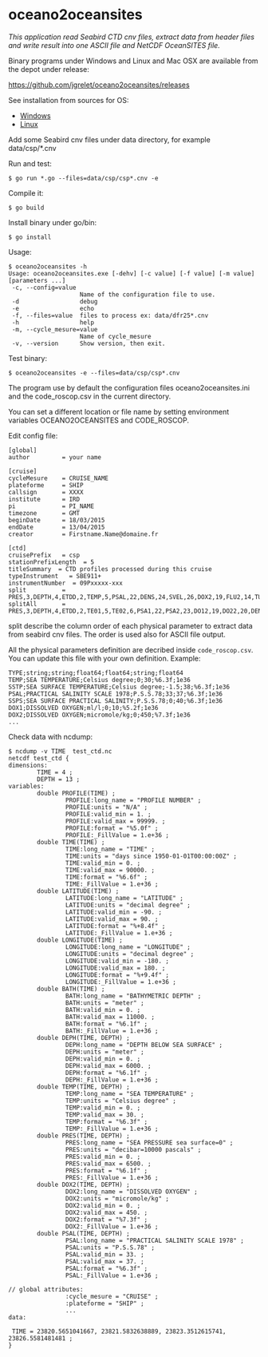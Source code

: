# oceano2oceansites

_This application read Seabird CTD cnv files, extract data from header files and write result into one ASCII file and NetCDF OceanSITES file._

Binary programs under Windows and Linux and Mac OSX are available from the depot under release:

https://github.com/jgrelet/oceano2oceansites/releases

See installation from sources for OS:

* [Windows](https://github.com/jgrelet/oceano2oceansites/blob/master/INSTALL_WINDOWS.md)
* [Linux](https://github.com/jgrelet/oceano2oceansites/blob/master/INSTALL_LINUX.md)

Add some Seabird cnv files under data directory, 
for example data/csp/*.cnv

Run and test:
```
$ go run *.go --files=data/csp/csp*.cnv -e
```
Compile it:
```
$ go build
```
Install binary under go/bin:
```
$ go install
```
Usage:
```
$ oceano2oceansites -h
Usage: oceano2oceansites.exe [-dehv] [-c value] [-f value] [-m value] [parameters ...]
 -c, --config=value
                    Name of the configuration file to use.
 -d                 debug
 -e                 echo
 -f, --files=value  files to process ex: data/dfr25*.cnv
 -h                 help
 -m, --cycle_mesure=value
                    Name of cycle_mesure
 -v, --version      Show version, then exit.

```
Test binary:
```
$ oceano2oceansites -e --files=data/csp/csp*.cnv
```

The program use by default the configuration files oceano2oceansites.ini
and the code_roscop.csv in the current directory.

You can set a different location or file name by setting environment variables 
OCEANO2OCEANSITES and CODE_ROSCOP.

Edit config file:
```
[global]
author         = your name

[cruise]
cycleMesure    = CRUISE_NAME
plateforme     = SHIP
callsign       = XXXX
institute      = IRD
pi             = PI_NAME
timezone       = GMT
beginDate      = 18/03/2015
endDate        = 13/04/2015
creator        = Firstname.Name@domaine.fr

[ctd]
cruisePrefix   = csp
stationPrefixLength  = 5
titleSummary  = CTD profiles processed during this cruise
typeInstrument   = SBE911+
instrumentNumber  = 09Pxxxxx-xxx 
split          = PRES,3,DEPTH,4,ETDD,2,TEMP,5,PSAL,22,DENS,24,SVEL,26,DOX2,19,FLU2,14,TUR3,13,LGH3,15,NUMP,18,NAVG,21
splitAll       = PRES,3,DEPTH,4,ETDD,2,TE01,5,TE02,6,PSA1,22,PSA2,23,DO12,19,DO22,20,DEN1,24,DEN2,25,SVEL,26,CND1,7,CND2,8,DOV1,9,DVT1,10,DOV2,11,DVT2,12,TUR3,13,FLU2,14,LGH3,15,LGHT,16,LGH4,17,NUMP,18,NAVG,21
```
split describe the column order of each physical parameter to extract data from 
seabird cnv files. 
The order is used also for ASCII file output. 

All the physical parameters definition are decribed inside `code_roscop.csv`. 
You can update this file with your own definition.
Example:
```
TYPE;string;string;float64;float64;string;float64
TEMP;SEA TEMPERATURE;Celsius degree;0;30;%6.3f;1e36
SSTP;SEA SURFACE TEMPERATURE;Celsius degree;-1.5;38;%6.3f;1e36
PSAL;PRACTICAL SALINITY SCALE 1978;P.S.S.78;33;37;%6.3f;1e36
SSPS;SEA SURFACE PRACTICAL SALINITY;P.S.S.78;0;40;%6.3f;1e36
DOX1;DISSOLVED OXYGEN;ml/l;0;10;%5.2f;1e36
DOX2;DISSOLVED OXYGEN;micromole/kg;0;450;%7.3f;1e36
...
```

Check data with ncdump:
```
$ ncdump -v TIME  test_ctd.nc
netcdf test_ctd {
dimensions:
        TIME = 4 ;
        DEPTH = 13 ;
variables:
        double PROFILE(TIME) ;
                PROFILE:long_name = "PROFILE NUMBER" ;
                PROFILE:units = "N/A" ;
                PROFILE:valid_min = 1. ;
                PROFILE:valid_max = 99999. ;
                PROFILE:format = "%5.0f" ;
                PROFILE:_FillValue = 1.e+36 ;
        double TIME(TIME) ;
                TIME:long_name = "TIME" ;
                TIME:units = "days since 1950-01-01T00:00:00Z" ;
                TIME:valid_min = 0. ;
                TIME:valid_max = 90000. ;
                TIME:format = "%6.6f" ;
                TIME:_FillValue = 1.e+36 ;
        double LATITUDE(TIME) ;
                LATITUDE:long_name = "LATITUDE" ;
                LATITUDE:units = "decimal degree" ;
                LATITUDE:valid_min = -90. ;
                LATITUDE:valid_max = 90. ;
                LATITUDE:format = "%+8.4f" ;
                LATITUDE:_FillValue = 1.e+36 ;
        double LONGITUDE(TIME) ;
                LONGITUDE:long_name = "LONGITUDE" ;
                LONGITUDE:units = "decimal degree" ;
                LONGITUDE:valid_min = -180. ;
                LONGITUDE:valid_max = 180. ;
                LONGITUDE:format = "%+9.4f" ;
                LONGITUDE:_FillValue = 1.e+36 ;
        double BATH(TIME) ;
                BATH:long_name = "BATHYMETRIC DEPTH" ;
                BATH:units = "meter" ;
                BATH:valid_min = 0. ;
                BATH:valid_max = 11000. ;
                BATH:format = "%6.1f" ;
                BATH:_FillValue = 1.e+36 ;
        double DEPH(TIME, DEPTH) ;
                DEPH:long_name = "DEPTH BELOW SEA SURFACE" ;
                DEPH:units = "meter" ;
                DEPH:valid_min = 0. ;
                DEPH:valid_max = 6000. ;
                DEPH:format = "%6.1f" ;
                DEPH:_FillValue = 1.e+36 ;
        double TEMP(TIME, DEPTH) ;
                TEMP:long_name = "SEA TEMPERATURE" ;
                TEMP:units = "Celsius degree" ;
                TEMP:valid_min = 0. ;
                TEMP:valid_max = 30. ;
                TEMP:format = "%6.3f" ;
                TEMP:_FillValue = 1.e+36 ;
        double PRES(TIME, DEPTH) ;
                PRES:long_name = "SEA PRESSURE sea surface=0" ;
                PRES:units = "decibar=10000 pascals" ;
                PRES:valid_min = 0. ;
                PRES:valid_max = 6500. ;
                PRES:format = "%6.1f" ;
                PRES:_FillValue = 1.e+36 ;
        double DOX2(TIME, DEPTH) ;
                DOX2:long_name = "DISSOLVED OXYGEN" ;
                DOX2:units = "micromole/kg" ;
                DOX2:valid_min = 0. ;
                DOX2:valid_max = 450. ;
                DOX2:format = "%7.3f" ;
                DOX2:_FillValue = 1.e+36 ;
        double PSAL(TIME, DEPTH) ;
                PSAL:long_name = "PRACTICAL SALINITY SCALE 1978" ;
                PSAL:units = "P.S.S.78" ;
                PSAL:valid_min = 33. ;
                PSAL:valid_max = 37. ;
                PSAL:format = "%6.3f" ;
                PSAL:_FillValue = 1.e+36 ;

// global attributes:
                :cycle_mesure = "CRUISE" ;
                :plateforme = "SHIP" ;
                ...
data:

 TIME = 23820.5651041667, 23821.5832638889, 23823.3512615741, 23826.5581481481 ;
}
```







